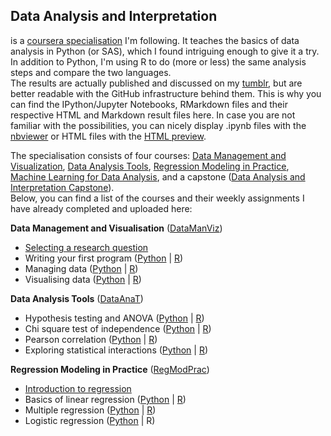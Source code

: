 ## Data Analysis and Interpretation
is a [coursera specialisation](https://www.coursera.org/specializations/data-analysis) I'm following. It teaches the basics of data analysis in Python (or SAS), which I found intriguing enough to give it a try. In addition to Python, I'm using R to do (more or less) the same analysis steps and compare the two languages.  
The results are actually published and discussed on my [tumblr](http://lilithelina.tumblr.com/), but are better readable with the GitHub infrastructure behind them. This is why you can find the IPython/Jupyter Notebooks, RMarkdown files and their respective HTML and Markdown result files here. In case you are not familiar with the possibilities, you can nicely display .ipynb files with the [nbviewer](http://nbviewer.ipython.org/) or HTML files with the [HTML preview](http://htmlpreview.github.io/).

The specialisation consists of four courses: [Data Management and Visualization](https://www.coursera.org/learn/data-visualization), [Data Analysis Tools](https://www.coursera.org/learn/data-analysis-tools), [Regression Modeling in Practice](https://www.coursera.org/learn/regression-modeling-practice), [Machine Learning for Data Analysis](https://www.coursera.org/learn/machine-learning-data-analysis), and a capstone ([Data Analysis and Interpretation Capstone](https://www.coursera.org/learn/data-analysis-capstone)).  
Below, you can find a list of the courses and their weekly assignments I have already completed and uploaded here:

**Data Management and Visualisation** ([DataManViz](https://github.com/LilithElina/Data-Analysis-and-Interpretation/tree/master/DataManViz))

* [Selecting a research question](https://github.com/LilithElina/Data-Analysis-and-Interpretation/blob/master/DataManViz/Week%20One.md)
* Writing your first program ([Python](https://github.com/LilithElina/Data-Analysis-and-Interpretation/blob/master/DataManViz/Week%20Two.md) | [R](https://github.com/LilithElina/Data-Analysis-and-Interpretation/blob/master/DataManViz/Week_Two.md))
* Managing data ([Python](https://github.com/LilithElina/Data-Analysis-and-Interpretation/blob/master/DataManViz/Week%20Three.md) | [R](https://github.com/LilithElina/Data-Analysis-and-Interpretation/blob/master/DataManViz/Week_Three.md))
* Visualising data ([Python](https://github.com/LilithElina/Data-Analysis-and-Interpretation/blob/master/DataManViz/Week%20Four.md) | [R](https://github.com/LilithElina/Data-Analysis-and-Interpretation/blob/master/DataManViz/Week_Four.md))

**Data Analysis Tools** ([DataAnaT](https://github.com/LilithElina/Data-Analysis-and-Interpretation/tree/master/DataAnaT))

* Hypothesis testing and ANOVA ([Python](https://github.com/LilithElina/Data-Analysis-and-Interpretation/blob/master/DataAnaT/Week%20One%20-%20ANOVA.md) | [R](https://github.com/LilithElina/Data-Analysis-and-Interpretation/blob/master/DataAnaT/Week_One_ANOVA.md))
* Chi square test of independence ([Python](https://github.com/LilithElina/Data-Analysis-and-Interpretation/blob/master/DataAnaT/Week%20Two%20-%20Chi-Square.md) | [R](https://github.com/LilithElina/Data-Analysis-and-Interpretation/blob/master/DataAnaT/Week_Two_Chi.md))
* Pearson correlation ([Python](https://github.com/LilithElina/Data-Analysis-and-Interpretation/blob/master/DataAnaT/Week%20Three%20-%20Pearson%20Correlation.md) | [R](https://github.com/LilithElina/Data-Analysis-and-Interpretation/blob/master/DataAnaT/Week_Three_Pearson.md))
* Exploring statistical interactions ([Python](https://github.com/LilithElina/Data-Analysis-and-Interpretation/blob/master/DataAnaT/Week%20Four%20-%20Causation.md) | [R](https://github.com/LilithElina/Data-Analysis-and-Interpretation/blob/master/DataAnaT/Week_Four_Moderator.md))

**Regression Modeling in Practice** ([RegModPrac](https://github.com/LilithElina/Data-Analysis-and-Interpretation/tree/master/RegModPrac))

* [Introduction to regression](https://github.com/LilithElina/Data-Analysis-and-Interpretation/blob/master/RegModPrac/Week%20One.md)
* Basics of linear regression ([Python](https://github.com/LilithElina/Data-Analysis-and-Interpretation/blob/master/RegModPrac/Week%20Two%20-%20Basic%20Linear%20Regression.md) | [R](https://github.com/LilithElina/Data-Analysis-and-Interpretation/blob/master/RegModPrac/Week_Two_BasicRegression.md))
* Multiple regression ([Python](https://github.com/LilithElina/Data-Analysis-and-Interpretation/blob/master/RegModPrac/Week%20Three%20-%20Polynomial%20Regression.md) | [R](https://github.com/LilithElina/Data-Analysis-and-Interpretation/blob/master/RegModPrac/Week_Three_PolynomialRegression.md))
* Logistic regression ([Python](https://github.com/LilithElina/Data-Analysis-and-Interpretation/blob/master/RegModPrac/Week%20Four%20-%20Logistic%20Regression.md) | R)
